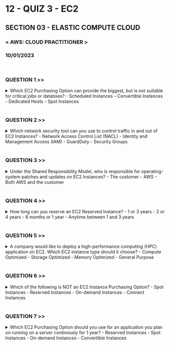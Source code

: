 # 12 - QUIZ 3 - EC2

## SECTION 03 - ELASTIC COMPUTE CLOUD <br>

### < AWS: CLOUD PRACTITIONER > <br>

### 10/01/2023 <br>

<br>

### QUESTION 1 >>

<details>
    <summary>
    Which EC2 Purchasing Option can provide the biggest, but is not suitable for critical jobs or databses?
      - Scheduled Instances
      - Convertible Instances
      - Dedicated Hosts
      - Spot Instances
    </summary>
  Spot Instances are good for short workloads, but less reliable
</details>

<br>

### QUESTION 2 >>

<details>
    <summary>
    Which network security tool can you use to control traffic in and out of EC2 Instances?
      - Network Access Control List (NACL)
      - Identity and Management Access (IAM)
      - GuardDuty
      - Security Groups
    </summary>
  Security Groups operate at instance level and can control traffic 
</details>

<br>

### QUESTION 3 >>

<details>
    <summary>
    Under the Shared Responsibility Model, who is responsible for operating-system patches and updates on EC2 Instances?
      - The customer
      - AWS
      - Both AWS and the customer
    </summary>
  The customer is responsible for operating-system patches and updates on EC2 Instances, as well as data security on the isntances, Security Groups rules, etc.
</details>

<br>

### QUESTION 4 >>

<details>
    <summary>
    How long can you reserve an EC2 Reserved Instance?
      - 1 or 3 years
      - 2 or 4 years
      - 6 months or 1 year
      - Anytime between 1 and 3 years
    </summary>
  1 year or 3 year terms are available for EC2 Reserved Instances  
</details>

<br>

### QUESTION 5 >>

<details>
    <summary>
    A company would like to deploy a high-performance computing (HPC) application on EC2. Which EC2 instance type should it choose?
      - Compute Optimized
      - Storage Optimized
      - Memory Optimized
      - General Purpose
    </summary>
  Compute Optimized EC2 instances are great for compute-intensive workloads requiring high performance processors, such as batch processsing, media transcoding, high performance web servers, high performance computing, scientific modeling & machine learning, and dedicated gaming servers.
</details>

<br>

### QUESTION 6 >>

<details>
    <summary>
    Which of the following is NOT an EC2 Instance Purchasing Option?
      - Spot Instances
      - Reserved Instances
      - On-demand Instances
      - Connect Instances
    </summary>
  The EC2 "Connect" Instance purchasing option does not exist
</details>

<br>

### QUESTION 7 >>

<details>
    <summary>
    Which EC2 Purchasing Option should you use for an application you plan on running on a server continously for 1 year?
      - Reserved Instances
      - Spot Instances
      - On-demand Instances
      - Convertible Instances
    </summary>
  Reserved Instances are good for long workloads. You can reserve instances for 1 or 3 years
</details>

<br>
